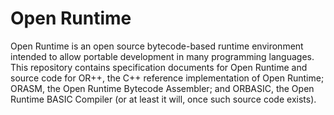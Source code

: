 Open Runtime
============

Open Runtime is an open source bytecode-based runtime environment intended to allow portable development in many programming languages. This repository contains specification documents for Open Runtime and source code for OR++, the C++ reference implementation of Open Runtime; ORASM, the Open Runtime Bytecode Assembler; and ORBASIC, the Open Runtime BASIC Compiler (or at least it will, once such source code exists).
